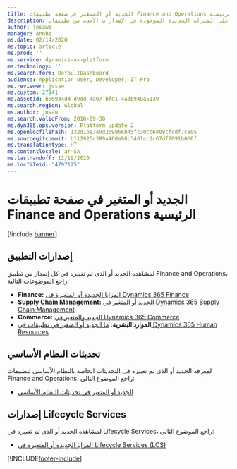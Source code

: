 ```yaml
---
title: الجديد أو المتغير‬ في صفحة تطبيقات Finance and Operations الرئيسية
description: تشير هذه الصفحة إلى مواضيع بإمكانها مساعدتك في التعرف على الميزات الجديدة الموجودة في الإصدارات الأحدث من تطبيقات Finance and Operations.
author: josaw1
manager: AnnBe
ms.date: 02/14/2020
ms.topic: article
ms.prod: ''
ms.service: dynamics-ax-platform
ms.technology: ''
ms.search.form: DefaultDashboard
audience: Application User, Developer, IT Pro
ms.reviewer: josaw
ms.custom: 27141
ms.assetid: b86934d4-d9dd-4a07-bfd1-4adb948a5139
ms.search.region: Global
ms.author: josaw
ms.search.validFrom: 2016-09-30
ms.dyn365.ops.version: Platform update 2
ms.openlocfilehash: 132d1be340d2b9966b45fc30cd6409cfcdf7c805
ms.sourcegitcommit: b112925c389a460a98c3401cc2c67df7091b066f
ms.translationtype: HT
ms.contentlocale: ar-SA
ms.lasthandoff: 12/19/2020
ms.locfileid: "4797125"
---
```

# <a name="whats-new-or-changed-in-finance-and-operations-apps-home-page"></a>الجديد أو المتغير‬ في صفحة تطبيقات Finance and Operations الرئيسية

[!include [banner](../includes/banner.md)]


## <a name="application-releases"></a>إصدارات التطبيق

لمشاهده الجديد أو الذي تم تغييره في كل إصدار من تطبيق Finance and Operations، راجع الموضوعات التالية:

- **Finance:** [المزايا الجديدة أو المتغيرة في Dynamics 365 Finance](../../../finance/get-started/whats-new-home-page.md) 
- **Supply Chain Management:** [الجديد أو المتغير‬ في Dynamics 365 Supply Chain Management](../../../supply-chain/get-started/whats-new-home-page.md) 
- **Commerce:** [الجديد والمتغير في Dynamics 365 Commerce](../../../retail/get-started/whats-new-home-page.md)
- **الموارد البشرية:** [‏‫ما الجديد أو المتغير‬ في تطبيقات في Dynamics 365 Human Resources](../../../human-resources/hr-admin-whats-new.md)

## <a name="platform-updates"></a>تحديثات النظام الأساسي 

لمعرفه الجديد أو الذي تم تغييره في التحديثات الخاصة بالنظام الأساسي لتطبيقات Finance and Operations، راجع الموضوع التالي:

- [الجديد أو المتغير في تحديثات النظام الأساسي](../../dev-itpro/get-started/whats-new-home-page.md)

## <a name="lifecycle-services-releases"></a>إصدارات Lifecycle Services
لمشاهده الجديد أو الذي تم تغييره في Lifecycle Services، راجع الموضوع التالي:

- [المزايا الجديدة أو المتغيرة في Lifecycle Services (LCS)](../../dev-itpro/lifecycle-services/whats-new-lcs.md)




[!INCLUDE[footer-include](../../../includes/footer-banner.md)]